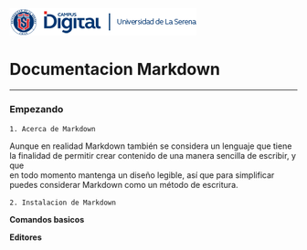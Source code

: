 ![cabecera_48.png](images/header.png)
# Documentacion Markdown
________
### **Empezando** 

~~~ 
1. Acerca de Markdown
~~~
Aunque en realidad Markdown también se considera un lenguaje que tiene la finalidad de permitir crear contenido de una manera sencilla de escribir, y que  
 en todo momento mantenga un diseño legible, así que para simplificar puedes considerar Markdown como un método de escritura.

~~~
2. Instalacion de Markdown
~~~


**Comandos basicos**

**Editores**